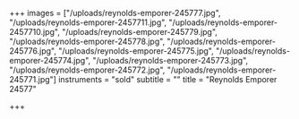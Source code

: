 +++
images = ["/uploads/reynolds-emporer-245777.jpg", "/uploads/reynolds-emporer-2457711.jpg", "/uploads/reynolds-emporer-2457710.jpg", "/uploads/reynolds-emporer-245779.jpg", "/uploads/reynolds-emporer-245778.jpg", "/uploads/reynolds-emporer-245776.jpg", "/uploads/reynolds-emporer-245775.jpg", "/uploads/reynolds-emporer-245774.jpg", "/uploads/reynolds-emporer-245773.jpg", "/uploads/reynolds-emporer-245772.jpg", "/uploads/reynolds-emporer-245771.jpg"]
instruments = "sold"
subtitle = ""
title = "Reynolds Emporer 24577"

+++
